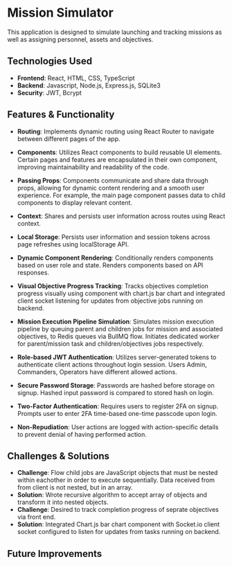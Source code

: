 # Mission Simulator

This application is designed to simulate launching and tracking missions as well as assigning personnel, assets and objectives.

## Technologies Used

- **Frontend**: React, HTML, CSS, TypeScript
- **Backend**: Javascript, Node.js, Express.js, SQLite3
- **Security**: JWT, Bcrypt

## Features & Functionality

- **Routing**: Implements dynamic routing using React Router to navigate between different pages of the app.
- **Components**: Utilizes React components to build reusable UI elements. Certain pages and features are encapsulated in their own component, improving maintainability and readability of the code.
- **Passing Props**: Components communicate and share data through props, allowing for dynamic content rendering and a smooth user experience. For example, the main page component passes data to child components to display relevant content.
- **Context**: Shares and persists user information across routes using React context.
- **Local Storage**: Persists user information and session tokens across page refreshes using localStorage API.
- **Dynamic Component Rendering**: Conditionally renders components based on user role and state. Renders components based on API responses.
- **Visual Objective Progress Tracking**: Tracks objectives completion progress visually using component with chart.js bar chart and integrated client socket listening for updates from objective jobs running on backend.
- **Mission Execution Pipeline Simulation**: Simulates mission execution pipeline by queuing parent and children jobs for mission and associated objectives, to Redis queues via BullMQ flow. Initiates dedicated worker for parent/mission task and children/objectives jobs respectively.

- **Role-based JWT Authentication**: Utilizes server-generated tokens to authenticate client actions throughout login session. Users Admin, Commanders, Operators have different allowed actions.
- **Secure Password Storage**: Passwords are hashed before storage on signup. Hashed input password is compared to stored hash on login.
- **Two-Factor Authentication**: Requires users to register 2FA on signup. Prompts user to enter 2FA time-based one-time passcode upon login.
- **Non-Repudiation**: User actions are logged with action-specific details to prevent denial of having performed action.

## Challenges & Solutions

- **Challenge**: Flow child jobs are JavaScript objects that must be nested within eachother in order to execute sequentially. Data received from from client is not nested, but in an array.
- **Solution**: Wrote recursive algorithm to accept array of objects and transform it into nested objects.
- **Challenge**: Desired to track completion progress of seprate objectives via front end.
- **Solution**: Integrated Chart.js bar chart component with Socket.io client socket configured to listen for updates from tasks running on backend.

## Future Improvements
